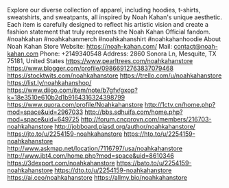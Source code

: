 Explore our diverse collection of apparel, including hoodies, t-shirts, sweatshirts, and sweatpants, all inspired by Noah Kahan's unique aesthetic. Each item is carefully designed to reflect his artistic vision and create a fashion statement that truly represents the Noah Kahan Official fandom.
#noahkahan #noahkahanmerch #noahkahanshirt #noahkahanhoodie
About Noah Kahan Store
Website: https://noah-kahan.com/ 
Mail: contact@noah-kahan.com
Phone: +2149340548
Address: 2860 Sonora Ln, Mesquite, TX 75181, United States
https://www.pearltrees.com/noahkahanstore
https://www.blogger.com/profile/09866912763837079468
https://stocktwits.com/noahkahanstore
https://trello.com/u/noahkahanstore
https://list.ly/noahkahanshop/
https://www.diigo.com/item/note/b7gfv/gxop?k=18e3510e610b2d1b9164316324398799
https://www.quora.com/profile/Noahkahanstore
http://1ctv.cn/home.php?mod=space&uid=2967033
http://bbs.sdhuifa.com/home.php?mod=space&uid=649725
http://forum.cncprovn.com/members/216703-noahkahanstore
http://jobboard.piasd.org/author/noahkahanstore/
https://jto.to/u/2254159-noahkahanstore
https://hto.to/u/2254159-noahkahanstore
http://www.askmap.net/location/7116797/usa/noahkahanstore
http://www.jbt4.com/home.php?mod=space&uid=8610346
https://3dexport.com/noahkahanstore
https://bato.to/u/2254159-noahkahanstore
https://dto.to/u/2254159-noahkahanstore
https://ai.ceo/noahkahanstore
https://allmy.bio/noahkahanstore